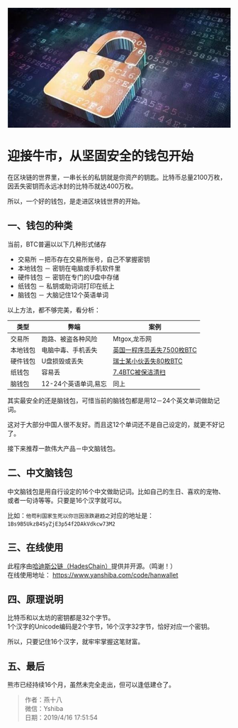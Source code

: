 ![](./img/lock.jpg)
#  迎接牛市，从坚固安全的钱包开始
在区块链的世界里，一串长长的私钥就是你资产的钥匙。比特币总量2100万枚，因丢失密钥而永远冰封的比特币就达400万枚。

所以，一个好的钱包，是走进区块钱世界的开始。

## 一、钱包的种类

当前，BTC普遍以以下几种形式储存

+ 交易所 －把币存在交易所账号，自己不掌握密钥
+ 本地钱包 － 密钥在电脑或手机软件里
+ 硬件钱包 － 密钥在专门的U盘中存储
+ 纸钱包 － 私钥或助词词打印在纸上
+ 脑钱包 － 大脑记住12个英语单词

以上方法，都不够完美，看分析：

| 类型 | 弊端 | 案例 |
| --- | --- | --- |
| 交易所 | 跑路、被盗各种风险 | Mtgox,龙币网 |
| 本地钱包 | 电脑中毒、手机丢失 | [英国一程序员丢失7500枚BTC](https://www.chainnews.com/articles/195423120569.htm) |
| 硬件钱包 | U盘损毁或丢失 | [瑞士某小伙丢失80枚BTC](https://36kr.com/p/5131654) |
| 纸钱包 | 容易丢 | [7.4BTC被保洁清扫](https://www.jinse.com/bitcoin/248492.html) |
| 脑钱包 | 12-24个英语单词,易忘 | 同上 |

其实最安全的还是脑钱包，可惜当前的脑钱包都是用12－24个英文单词做助记词。

这对于大部分中国人很不友好。而且这12个单词还不是自己设定的，就更不好记了。

接下来推荐一款伟大产品－中文脑钱包。

## 二、中文脑钱包
中文脑钱包是用自行设定的16个中文做助记词。比如自己的生日、喜欢的宠物、或者一句诗等等。只要是16个汉字就可以。

比如：`他苟利国家生死以你岂因涨跌避趋之`对应的地址是：`1Bs9B5UkzB4SyZjE3p54f2DAkVdkcw73M2`

## 三、在线使用
此程序由[哈迪斯公链（HadesChain）](https://www.hadeschain.org)提供并开源。（鸣谢！）  
在线使用地址： https://www.yanshiba.com/code/hanwallet

## 四、原理说明
比特币和以太坊的密钥都是32个字节。  
1个汉字的Unicode编码是2个字节，16个汉字32字节，恰好对应一个密钥。

所以，只要记住16个汉字，就牢牢掌握这笔财富。

## 五、最后
熊市已经持续16个月，虽然未完全走出，但可以逢低建仓了。

> 作者：燕十八  
> 微信：Yshiba  
> 日期：2019/4/16 17:51:54  
